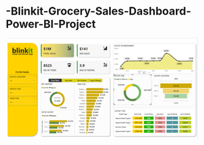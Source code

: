 # -Blinkit-Grocery-Sales-Dashboard-Power-BI-Project
![image alt](https://github.com/poojapadghan11/-Blinkit-Grocery-Sales-Dashboard-Power-BI-Project/blob/705db6325db4eba5670071ce1a02989631ddcda6/Blinkit_Grocery_Power%20BI.png)
